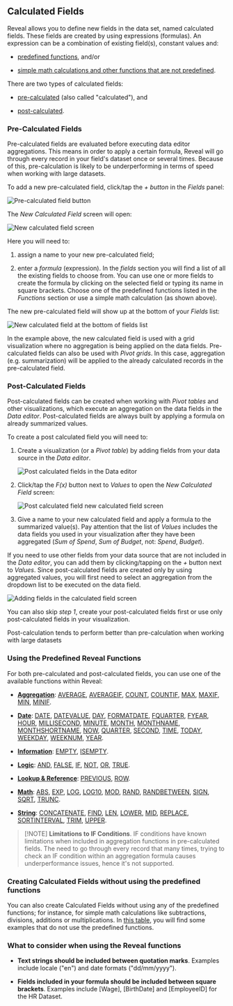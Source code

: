 ## Calculated Fields

Reveal allows you to define new fields in the data set, named calculated
fields. These fields are created by using expressions (formulas). An
expression can be a combination of existing field(s), constant values
and:

  - [predefined functions](#predefined-functions), and/or

  - [simple math calculations and other functions that are not predefined](#without-predefined-functions).

There are two types of calculated fields:

  - [pre-calculated](#precalculated-fields) (also called "calculated"),
    and

  - [post-calculated](#postcalculated-fields).

<a name='precalculated-fields'></a>
### Pre-Calculated Fields

Pre-calculated fields are evaluated before executing data editor
aggregations. This means in order to apply a certain formula, Reveal will go through every record in your field's dataset once or several times. Because of this, pre-calculation is likely to be underperforming in terms of speed when working with large datasets.

To add a new pre-calculated field, click/tap the *+ button* in the
*Fields* panel:

![Pre-calculated field button](images/pre-calculated-field-button_all.png)

The *New Calculated Field* screen will open:

![New calculated field screen](images/new-calculated-field-screen_all.png)

Here you will need to:

1.  assign a name to your new pre-calculated field;

2.  enter a *formula* (expression). In the *fields* section you will
    find a list of all the existing fields to choose from. You can use
    one or more fields to create the formula by clicking on the selected
    field or typing its name in square brackets. Choose one of the
    predefined functions listed in the *Functions* section or use a
    simple math calculation (as shown above).

The new pre-calculated field will show up at the bottom of your *Fields*
list:

![New calculated field at the bottom of fields list](images/new-calculated-field-bottom-list_all.png)

In the example above, the new calculated field is used with a grid
visualization where no aggregation is being applied on the data fields.
Pre-calculated fields can also be used with *Pivot grids*. In this case,
aggregation (e.g. summarization) will be applied to the already
calculated records in the pre-calculated field.

<a name='postcalculated-fields'></a>
### Post-Calculated Fields

Post-calculated fields can be created when working with *Pivot tables*
and other visualizations, which execute an aggregation on the data
fields in the *Data editor*. Post-calculated fields are always built by
applying a formula on already summarized values.

To create a post calculated field you will need to:

1.  Create a visualization (or a *Pivot table*) by adding fields from
    your data source in the *Data editor*.

    ![Post calculated fields in the Data editor](images/post-calculated-fields-data-editor_all.png)

2.  Click/tap the *F(x)* button next to *Values* to open the *New
    Calculated Field* screen:

    ![Post calculated field new calculated field screen](images/post-calculated-field-new-calculated-field-screen_all.png)

3.  Give a name to your new calculated field and apply a formula to the
    summarized value(s). Pay attention that the list of *Values*
    includes the data fields you used in your visualization after they
    have been aggregated (*Sum of Spend*, *Sum of Budget*, not: *Spend*,
    *Budget*).

If you need to use other fields from your data source that are not
included in the *Data editor*, you can add them by clicking/tapping on
the *+* button next to *Values*. Since post-calculated fields are
created only by using aggregated values, you will first need to select
an aggregation from the dropdown list to be executed on the data field.

![Adding fields in the calculated field screen](images/post-calculated-field-new-calculated-field-screen-adding-fields_all.png)

You can also skip *step 1*, create your post-calculated fields first or
use only post-calculated fields in your visualization.

Post-calculation tends to perform better than pre-calculation when
working with large datasets

<a name='predefined-functions'></a>
### Using the Predefined Reveal Functions

For both pre-calculated and post-calculated fields, you can use one of
the available functions within Reveal:

  - [**Aggregation**](aggregation-calculated-fields.md):
    [AVERAGE](aggregation-calculated-fields.html#average),
    [AVERAGEIF](aggregation-calculated-fields.html#averageif),
    [COUNT](aggregation-calculated-fields.html#count),
    [COUNTIF](aggregation-calculated-fields.html#countif),
    [MAX](aggregation-calculated-fields.html#max),
    [MAXIF](aggregation-calculated-fields.html#maxif),
    [MIN](aggregation-calculated-fields.html#min),
    [MINIF](aggregation-calculated-fields.html#minif).

  - [**Date**](date-calculated-fields.md):
    [DATE](date-calculated-fields.html#date-date),
    [DATEVALUE](date-calculated-fields.html#datevalue),
    [DAY](date-calculated-fields.html#day),
    [FORMATDATE](date-calculated-fields#formatdate),
    [FQUARTER](date-calculated-fields#fquarter),
    [FYEAR](date-calculated-fields.html#fyear),
    [HOUR](date-calculated-fields.html#hour),
    [MILLISECOND](date-calculated-fields.html#millisecond),
    [MINUTE](date-calculated-fields.html#minute),
    [MONTH](date-calculated-fields.html#month),
    [MONTHNAME](date-calculated-fields.html#monthname),
    [MONTHSHORTNAME](date-calculated-fields.html#monthshortname),
    [NOW](date-calculated-fields.html#now),
    [QUARTER](date-calculated-fields.html#quarter),
    [SECOND](date-calculated-fields.html#second),
    [TIME](date-calculated-fields.html#date-time),
    [TODAY](date-calculated-fields.html#today),
    [WEEKDAY](date-calculated-fields.html#weekday),
    [WEEKNUM](date-calculated-fields.html#weeknum),
    [YEAR](date-calculated-fields.html#year).

  - [**Information**](information-calculated-fields.md):
    [EMPTY](information-calculated-fields#empty),
    [ISEMPTY](information-calculated-fields.html#isempty).

  - [**Logic**](logic-calculated-fields.md):
    [AND](logic-calculated-fields.html#and),
    [FALSE](logic-calculated-fields.html#false),
    [IF](logic-calculated-fields.html#if),
    [NOT](logic-calculated-fields.html#not),
    [OR](logic-calculated-fields.html#or),
    [TRUE](logic-calculated-fields.html#true).

  - [**Lookup & Reference**](lookup-reference-calculated-fields.md):
    [PREVIOUS](lookup-reference-calculated-fields.html#previous),
    [ROW](lookup-reference-calculated-fields.html#row).

  - [**Math**](math-calculated-fields.md):
    [ABS](math-calculated-fields.html#abs),
    [EXP](math-calculated-fields.html#exp),
    [LOG](math-calculated-fields.html#log),
    [LOG10](math-calculated-fields.html#log10),
    [MOD](math-calculated-fields.html#mod),
    [RAND](math-calculated-fields.html#rand),
    [RANDBETWEEN](math-calculated-fields.html#randbetween),
    [SIGN](math-calculated-fields.html#sign),
    [SQRT](math-calculated-fields.html#sqrt),
    [TRUNC](math-calculated-fields.html#trunc).

  - [**String**](string-calculated-fields.md):
    [CONCATENATE](string-calculated-fields.html#concatenate),
    [FIND](string-calculated-fields.html#find),
    [LEN](string-calculated-fields.html#len),
    [LOWER](string-calculated-fields.html#lower),
    [MID](string-calculated-fields.html#mid),
    [REPLACE](string-calculated-fields.html#replace),
    [SORTINTERVAL](string-calculated-fields.html#sortinterval),
    [TRIM](string-calculated-fields.html#trim),
    [UPPER](string-calculated-fields.html#upper).

>[!NOTE] **Limitations to IF Conditions**.
>IF conditions have known limitations when included in aggregation functions in pre-calculated fields. The need to go through every record that many times, trying to check an IF condition within an aggregation formula causes underperformance issues, hence it's not supported.

<a name='without-predefined-functions'></a>
### Creating Calculated Fields without using the predefined functions

You can also create Calculated Fields without using any of the
predefined functions; for instance, for simple math calculations like
subtractions, divisions, additions or multiplications. In [this table](sample-calculated-fields.md), you will find some examples that do
not use the predefined functions.

### What to consider when using the Reveal functions

  - **Text strings should be included between quotation marks**.
    Examples include locale ("en") and date formats ("dd/mm/yyyy").

  - **Fields included in your formula should be included between square brackets**. Examples include [Wage], [BirthDate] and [EmployeeID] for the HR Dataset.

